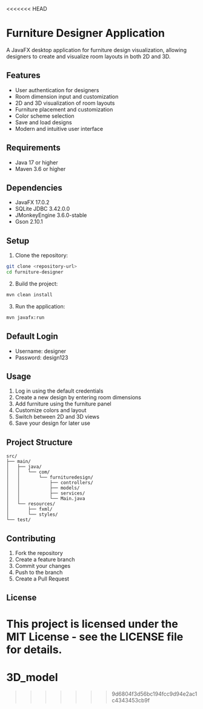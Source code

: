 <<<<<<< HEAD
# Furniture Designer Application

A JavaFX desktop application for furniture design visualization, allowing designers to create and visualize room layouts in both 2D and 3D.

## Features

- User authentication for designers
- Room dimension input and customization
- 2D and 3D visualization of room layouts
- Furniture placement and customization
- Color scheme selection
- Save and load designs
- Modern and intuitive user interface

## Requirements

- Java 17 or higher
- Maven 3.6 or higher

## Dependencies

- JavaFX 17.0.2
- SQLite JDBC 3.42.0.0
- JMonkeyEngine 3.6.0-stable
- Gson 2.10.1

## Setup

1. Clone the repository:

```bash
git clone <repository-url>
cd furniture-designer
```

2. Build the project:

```bash
mvn clean install
```

3. Run the application:

```bash
mvn javafx:run
```

## Default Login

- Username: designer
- Password: design123

## Usage

1. Log in using the default credentials
2. Create a new design by entering room dimensions
3. Add furniture using the furniture panel
4. Customize colors and layout
5. Switch between 2D and 3D views
6. Save your design for later use

## Project Structure

```
src/
├── main/
│   ├── java/
│   │   └── com/
│   │       └── furnituredesign/
│   │           ├── controllers/
│   │           ├── models/
│   │           ├── services/
│   │           └── Main.java
│   └── resources/
│       ├── fxml/
│       └── styles/
└── test/
```

## Contributing

1. Fork the repository
2. Create a feature branch
3. Commit your changes
4. Push to the branch
5. Create a Pull Request

## License

This project is licensed under the MIT License - see the LICENSE file for details.
=======
# 3D_model
>>>>>>> 9d6804f3d56bc194fcc9d94e2ac1c4343453cb9f
